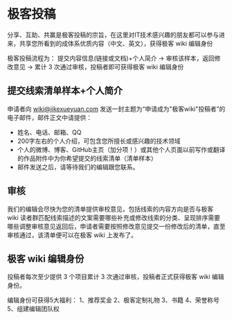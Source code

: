 # 极客投稿

分享、互助、共赢是极客投稿的宗旨，在这里对IT技术感兴趣的朋友都可以参与进来，共享您所看到的成体系优质内容（中文、英文），获得极客 wiki 编辑身份

极客投稿流程为：
提交内容信息(链接或文档)+个人简介 -> 审核该样本，返回修改意见 -> 累计 3 次通过审核，投稿者即可获得极客 wiki 编辑身份

## 提交线索清单样本+个人简介

申请者向 wiki@jikexueyuan.com 发送一封主题为“申请成为"极客wiki"投稿者”的电子邮件，邮件正文中请提供：

- 姓名、电话、邮箱、QQ 
- 200字左右的个人介绍，可包含您所擅长或感兴趣的技术领域
- 个人的微博、博客、GitHub主页（加分项！）或其他个人页面以前写作或翻译的作品附件中为你希望提交的线索清单（清单样本）
- 邮件发送之后，请等待我们的编辑跟您联系。

## 审核

我们的编辑会尽快为您的清单提供审校意见，包括线索的内容方向是否与极客 wiki 读者群匹配线索描述的文案需要哪些补充或修改线索的分类、呈现排序需要哪些调整审核意见返回后，申请者需要按照修改意见提交一份修改后的清单，直至审核通过，该清单便可以在极客 wiki 上发布了。

## 极客 wiki 编辑身份

投稿者每次至少提供 3 个项目累计 3 次通过审核，投稿者正式获得极客 wiki 编辑身份。

编辑身份可获得5大福利：
1、推荐奖金 
2、极客定制礼物 
3、书籍 
4、荣誉称号 
5、组建编辑团队权